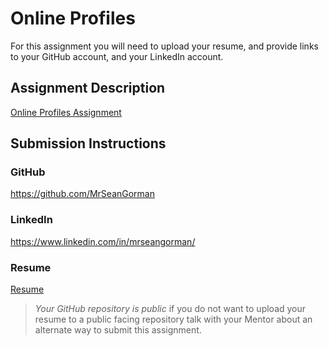 # Online Profiles
For this assignment you will need to upload your resume, and provide links to your GitHub account, and your LinkedIn account.

## Assignment Description
[Online Profiles Assignment](https://education.launchcode.org/liftoff/assignments/online-profiles/)

## Submission Instructions
 
### GitHub
https://github.com/MrSeanGorman
 
### LinkedIn
https://www.linkedin.com/in/mrseangorman/

### Resume
[Resume](Resume.pdf)

> *Your GitHub repository is public* if you do not want to upload your resume to a public facing repository talk with your Mentor about an alternate way to submit this assignment.

